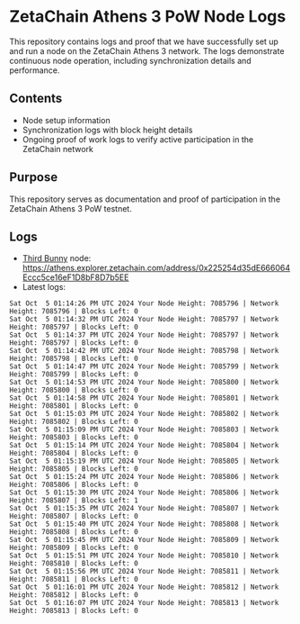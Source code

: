 # ZetaChain Athens 3 PoW Node Logs
This repository contains logs and proof that we have successfully set up and run a node on the ZetaChain Athens 3 network. The logs demonstrate continuous node operation, including synchronization details and performance.

## Contents
- Node setup information
- Synchronization logs with block height details
- Ongoing proof of work logs to verify active participation in the ZetaChain network

## Purpose
This repository serves as documentation and proof of participation in the ZetaChain Athens 3 PoW testnet.

## Logs

- [Third Bunny](https://thirdbunny.xyz/) node: https://athens.explorer.zetachain.com/address/0x225254d35dE666064Eccc5ce16eF1D8bF8D7b5EE
- Latest logs:
```
Sat Oct  5 01:14:26 PM UTC 2024 Your Node Height: 7085796 | Network Height: 7085796 | Blocks Left: 0
Sat Oct  5 01:14:32 PM UTC 2024 Your Node Height: 7085797 | Network Height: 7085797 | Blocks Left: 0
Sat Oct  5 01:14:37 PM UTC 2024 Your Node Height: 7085797 | Network Height: 7085797 | Blocks Left: 0
Sat Oct  5 01:14:42 PM UTC 2024 Your Node Height: 7085798 | Network Height: 7085798 | Blocks Left: 0
Sat Oct  5 01:14:47 PM UTC 2024 Your Node Height: 7085799 | Network Height: 7085799 | Blocks Left: 0
Sat Oct  5 01:14:53 PM UTC 2024 Your Node Height: 7085800 | Network Height: 7085800 | Blocks Left: 0
Sat Oct  5 01:14:58 PM UTC 2024 Your Node Height: 7085801 | Network Height: 7085801 | Blocks Left: 0
Sat Oct  5 01:15:03 PM UTC 2024 Your Node Height: 7085802 | Network Height: 7085802 | Blocks Left: 0
Sat Oct  5 01:15:09 PM UTC 2024 Your Node Height: 7085803 | Network Height: 7085803 | Blocks Left: 0
Sat Oct  5 01:15:14 PM UTC 2024 Your Node Height: 7085804 | Network Height: 7085804 | Blocks Left: 0
Sat Oct  5 01:15:19 PM UTC 2024 Your Node Height: 7085805 | Network Height: 7085805 | Blocks Left: 0
Sat Oct  5 01:15:24 PM UTC 2024 Your Node Height: 7085806 | Network Height: 7085806 | Blocks Left: 0
Sat Oct  5 01:15:30 PM UTC 2024 Your Node Height: 7085806 | Network Height: 7085807 | Blocks Left: 1
Sat Oct  5 01:15:35 PM UTC 2024 Your Node Height: 7085807 | Network Height: 7085807 | Blocks Left: 0
Sat Oct  5 01:15:40 PM UTC 2024 Your Node Height: 7085808 | Network Height: 7085808 | Blocks Left: 0
Sat Oct  5 01:15:45 PM UTC 2024 Your Node Height: 7085809 | Network Height: 7085809 | Blocks Left: 0
Sat Oct  5 01:15:51 PM UTC 2024 Your Node Height: 7085810 | Network Height: 7085810 | Blocks Left: 0
Sat Oct  5 01:15:56 PM UTC 2024 Your Node Height: 7085811 | Network Height: 7085811 | Blocks Left: 0
Sat Oct  5 01:16:01 PM UTC 2024 Your Node Height: 7085812 | Network Height: 7085812 | Blocks Left: 0
Sat Oct  5 01:16:07 PM UTC 2024 Your Node Height: 7085813 | Network Height: 7085813 | Blocks Left: 0
```
